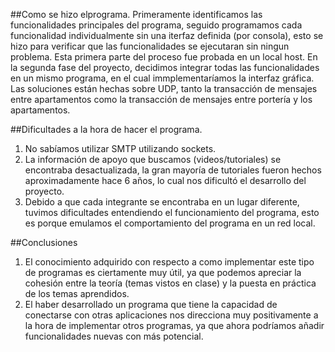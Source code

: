 ##Como se hizo elprograma.
Primeramente identificamos las funcionalidades principales del programa,
seguido programamos cada funcionalidad individualmente sin una iterfaz definida (por consola),
esto se hizo para verificar que las funcionalidades se ejecutaran sin ningun problema.
Esta primera parte del proceso fue probada en un local host.
En la segunda fase del proyecto, decidimos integrar todas las funcionalidades en un mismo
programa, en el cual immplementaríamos la interfaz gráfica.
Las soluciones están hechas sobre UDP, tanto la transacción de mensajes entre apartamentos
como la transacción de mensajes entre portería y los apartamentos.

##Dificultades a la hora de hacer el programa.
1. No sabíamos utilizar  SMTP utilizando sockets.
2. La información de apoyo que buscamos (videos/tutoriales) se encontraba desactualizada,
la gran mayoría de tutoriales fueron hechos aproximadamente hace 6 años, lo cual nos
dificultó el desarrollo del proyecto.
3. Debido a que cada integrante se encontraba en un lugar diferente, tuvimos dificultades
entendiendo el funcionamiento del programa, esto es porque emulamos el comportamiento del programa
en un red local.

##Conclusiones
1. El conocimiento adquirido con respecto a como implementar este tipo de programas es
ciertamente muy útil, ya que podemos apreciar la cohesión entre la teoría (temas vistos en clase)
y la puesta en práctica de los temas aprendidos.
2. El haber desarrollado un programa que tiene la capacidad de conectarse con otras aplicaciones
nos direcciona muy positivamente a la hora de implementar otros programas, ya que ahora
podríamos añadir funcionalidades nuevas con más potencial.
